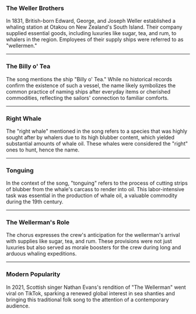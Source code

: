 ### The Weller Brothers

In 1831, British-born Edward, George, and Joseph Weller established a whaling station at Otakou on New Zealand's South Island. Their company supplied essential goods, including luxuries like sugar, tea, and rum, to whalers in the region. Employees of their supply ships were referred to as "wellermen."

---

### The Billy o' Tea

The song mentions the ship "Billy o' Tea." While no historical records confirm the existence of such a vessel, the name likely symbolizes the common practice of naming ships after everyday items or cherished commodities, reflecting the sailors' connection to familiar comforts.

---

### Right Whale

The "right whale" mentioned in the song refers to a species that was highly sought after by whalers due to its high blubber content, which yielded substantial amounts of whale oil. These whales were considered the "right" ones to hunt, hence the name.

---

### Tonguing

In the context of the song, "tonguing" refers to the process of cutting strips of blubber from the whale's carcass to render into oil. This labor-intensive task was essential in the production of whale oil, a valuable commodity during the 19th century.

---

### The Wellerman's Role

The chorus expresses the crew's anticipation for the wellerman's arrival with supplies like sugar, tea, and rum. These provisions were not just luxuries but also served as morale boosters for the crew during long and arduous whaling expeditions.

---

### Modern Popularity

In 2021, Scottish singer Nathan Evans's rendition of "The Wellerman" went viral on TikTok, sparking a renewed global interest in sea shanties and bringing this traditional folk song to the attention of a contemporary audience.
